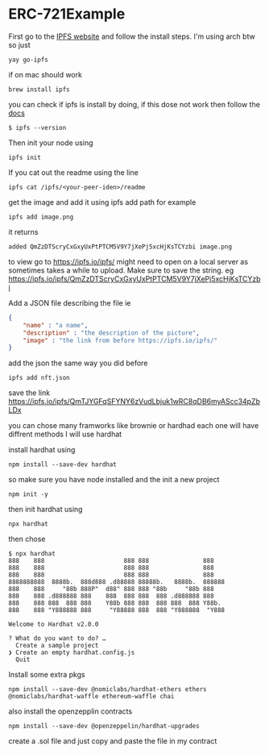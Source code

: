 # ERC-721Example

First go to the [IPFS website](https://docs.ipfs.io/install/command-line/#official-distributions) and follow the install steps. I'm using arch btw so just
```
yay go-ipfs
```
if on mac should work
```
brew install ipfs
```
you can check if ipfs is install by doing, if this dose not work then follow the [docs](https://docs.ipfs.io/install/command-line/#official-distributions) 
```
$ ipfs --version
```
Then init your node using 
```
ipfs init
```
If you cat out the readme using the line 
```
ipfs cat /ipfs/<your-peer-iden>/readme
```
get the image and add it using ipfs add path for example
```
ipfs add image.png
```
it returns
```
added QmZzDTScryCxGxyUxPtPTCM5V9Y7jXePj5xcHjKsTCYzbi image.png
```
to view go to https://ipfs.io/ipfs/<your link> 
might need to open on a local server as sometimes takes a while to upload. Make sure to save the string. 
eg https://ipfs.io/ipfs/QmZzDTScryCxGxyUxPtPTCM5V9Y7jXePj5xcHjKsTCYzbi

Add a JSON file describing the file ie
```json
{
    "name" : "a name",
    "description" : "the description of the picture",
    "image" : "the link from before https://ipfs.io/ipfs/"
}
```
add the json the same way you did before
```
ipfs add nft.json
```
save the link
https://ipfs.io/ipfs/QmTJYGFqSFYNY6zVudLbjuk1wRC8qDB6myAScc34pZbLDx


you can chose many framworks like brownie or hardhad each one will have diffrent methods I will use hardhat 

install hardhat using 
```
npm install --save-dev hardhat
```
so make sure you have node installed and the init a new project
```
npm init -y
```
then init hardhat using 
```
npx hardhat
```
then chose 
```
$ npx hardhat
888    888                      888 888               888
888    888                      888 888               888
888    888                      888 888               888
8888888888  8888b.  888d888 .d88888 88888b.   8888b.  888888
888    888     "88b 888P"  d88" 888 888 "88b     "88b 888
888    888 .d888888 888    888  888 888  888 .d888888 888
888    888 888  888 888    Y88b 888 888  888 888  888 Y88b.
888    888 "Y888888 888     "Y88888 888  888 "Y888888  "Y888

Welcome to Hardhat v2.0.0

? What do you want to do? …
  Create a sample project
❯ Create an empty hardhat.config.js
  Quit
```
Install some extra pkgs 
```
npm install --save-dev @nomiclabs/hardhat-ethers ethers @nomiclabs/hardhat-waffle ethereum-waffle chai
```
also install the openzepplin contracts
```
npm install --save-dev @openzeppelin/hardhat-upgrades
```
create a .sol file and just copy and paste the file in my contract

